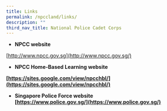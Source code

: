 ```yaml
---
title: Links
permalink: /npccland/links/
description: ""
third_nav_title: National Police Cadet Corps
---
```

*   **NPCC website**

[http://www.npcc.gov.sg](http://www.npcc.gov.sg/)

*   **NPCC Home-Based Learning website**

**[https://sites.google.com/view/npcchbl/](https://sites.google.com/view/npcchbl/)**

*   **Singapore Police Force website  
    [https://www.police.gov.sg/](https://www.police.gov.sg/)**